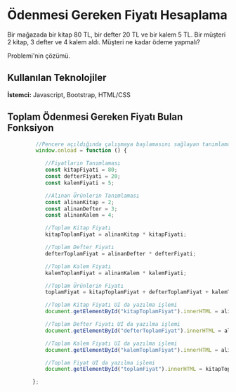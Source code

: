 # Ödenmesi Gereken Fiyatı Hesaplama
Bir mağazada bir kitap 80 TL, bir defter 20 TL ve bir kalem 5 TL. Bir müşteri 2 kitap, 3 defter ve 4 kalem aldı. Müşteri ne kadar ödeme yapmalı?

Problemi'nin çözümü.


## Kullanılan Teknolojiler

**İstemci:** Javascript, Bootstrap, HTML/CSS


  
## Toplam Ödenmesi Gereken Fiyatı Bulan Fonksiyon

```javascript
         //Pencere açıldığında çalışmaya başlamasını sağlayan tanımlama
         window.onload = function () {

            //Fiyatların Tanımlaması
            const kitapFiyati = 80;
            const defterFiyati = 20;
            const kalemFiyati = 5;

            //Alınan Ürünlerin Tanımlaması
            const alinanKitap = 2;
            const alinanDefter = 3;
            const alinanKalem = 4;

            //Toplam Kitap Fiyatı
            kitapToplamFiyat = alinanKitap * kitapFiyati;

            //Toplam Defter Fiyatı
            defterToplamFiyat = alinanDefter * defterFiyati;

            //Toplam Kalem Fiyatı
            kalemToplamFiyat = alinanKalem * kalemFiyati;

            //Toplam Ürünlerin Fiyatı
            toplamFiyat = kitapToplamFiyat + defterToplamFiyat + kalemToplamFiyat;

            //Toplam Kitap Fiyatı UI da yazılma işlemi
            document.getElementById("kitapToplamFiyat").innerHTML = alinanKitap + " x " + kitapFiyati + " = <b>" + kitapToplamFiyat + " ₺</b>";

            //Toplam Defter Fiyatı UI da yazılma işlemi
            document.getElementById("defterToplamFiyat").innerHTML = alinanDefter + " x " + defterFiyati + " = <b>" + defterToplamFiyat + " ₺</b>";

            //Toplam Kalem Fiyatı UI da yazılma işlemi
            document.getElementById("kalemToplamFiyat").innerHTML = alinanKalem + " x " + kalemFiyati + " = <b>" + kalemToplamFiyat + " ₺</b>";

            //Toplam Fiyat UI da yazılma işlemi
            document.getElementById("toplamFiyat").innerHTML = kitapToplamFiyat + "₺ x " + defterToplamFiyat + "₺ x " + kalemToplamFiyat + "₺ = <b><u>" + toplamFiyat + "₺</u></b> Toplam ödenmesi gereken tutar.";

        };
```
